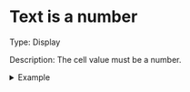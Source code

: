 # Text is a number

Type: Display

Description: The cell value must be a number.

<details>

<summary>Example</summary>

* Cell value: 12.5a
* Result: Fail - Cell value contains non-numeric character "a"

</details>
